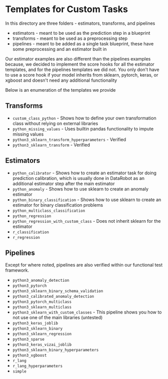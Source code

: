 # Templates for Custom Tasks
In this directory are three folders - estimators, transforms, and pipelines

* estimators - meant to be used as the prediction step in a blueprint
* transforms - meant to be used as a preprocessing step
* pipelines - meant to be added as a single task blueprint, these have some preprocessing and an estimator built in

Our estimator examples are also different than the pipelines examples because, we decided to implement the score
hooks for all the estimator templates, and for the pipelines templates we did not. You only don't have to use a score
hook if your model inherits from sklearn, pytorch, keras, or xgboost and doesn't need any additional functionality

Below is an enumeration of the templates we provide

## Transforms
* `custom_class_python` - Shows how to define your own transformation class without relying on external libraries
* `python_missing_values` - Uses builtin pandas functionality to impute missing values
 * `python3_sklearn_transform_hyperparameters` - Verified
 * `python3_sklearn_transform` - Verified

## Estimators 
* `python_calibrator` - Shows how to create an estimator task for doing prediction calibration, which
is usually done in DataRobot as an additional estimator step after the main estimator
* `python_anomaly` - Shows how to use sklearn to create an anomaly estimator
* `python_binary_classification` - Shows how to use sklearn to create an estimator for binary classification problems
* `python_multiclass_classification` 
* `python_regression`
* `python_regression_with_custom_class` - Does not inherit sklearn for the estimator
* `r_classification`
* `r_regression`

## Pipelines
Except for where noted, pipelines are also verified within our functional test framework. 

 * `python3_anomaly_detection`
 * `python3_pytorch`
 * `python3_sklearn_binary_schema_validation`
 * `python3_calibrated_anomaly_detection`
 * `python3_pytorch_multiclass`
 * `python3_sklearn_multiclass`
 * `python3_sklearn_with_custom_classes` - This pipeline shows you how to not use one of the main libraries (untested)
 * `python3_keras_joblib`
 * `python3_sklearn_binary`
 * `python3_sklearn_regression`
 * `python3_sparse`
 * `python3_keras_vizai_joblib`
 * `python3_sklearn_binary_hyperparameters`
 * `python3_xgboost`
 * `r_lang`
 * `r_lang_hyperparameters`
 * `simple`
